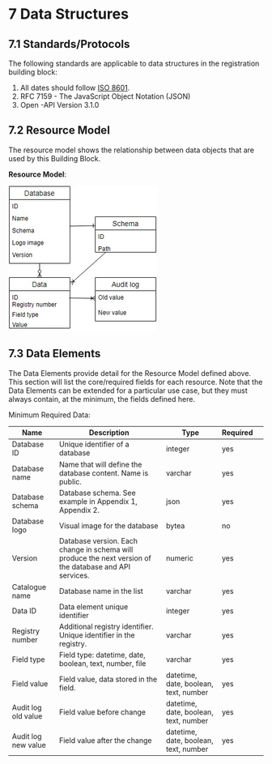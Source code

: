 # 7  Data Structures

## 7.1  Standards/Protocols <a href="#docs-internal-guid-1e590c21-7fff-9d6f-674a-fa9e678943e1" id="docs-internal-guid-1e590c21-7fff-9d6f-674a-fa9e678943e1"></a>

The following standards are applicable to data structures in the registration building block:

1. All dates should follow [ISO 8601](http://en.wikipedia.org/wiki/ISO\_8601).
2. RFC 7159 - The JavaScript Object Notation (JSON)
3. Open -API Version 3.1.0

## 7.2  Resource Model

The resource model shows the relationship between data objects that are used by this Building Block.

**Resource Model**:

![ Illustration 3- Resource model. See editable image here.   ](<../../.gitbook/assets/GDB datamodel(1) (1).JPG>)

## 7.3 Data Elements  <a href="#docs-internal-guid-f4ace18b-7fff-ada5-ebbb-3aaf5e08cb17" id="docs-internal-guid-f4ace18b-7fff-ada5-ebbb-3aaf5e08cb17"></a>

The Data Elements provide detail for the Resource Model defined above. This section will list the core/required fields for each resource.  Note that the Data Elements can be extended for a particular use case, but they must always contain, at the minimum, the fields defined here. &#x20;

Minimum Required Data:&#x20;



| Name                | Description                                                                                             | Type                                   | Required |   |
| ------------------- | ------------------------------------------------------------------------------------------------------- | -------------------------------------- | -------- | - |
| Database ID         | Unique identifier of a database                                                                         | integer                                | yes      |   |
| Database name       | Name that will define the database content. Name is public.                                             | varchar                                | yes      |   |
| Database schema     | Database schema. See example in Appendix 1, Appendix 2.                                                 | json                                   | yes      |   |
| Database logo       | Visual image for the database                                                                           | bytea                                  | no       |   |
| Version             | Database version. Each change in schema will produce the next version of the database and API services. | numeric                                | yes      |   |
| Catalogue name      | Database name in the list                                                                               | varchar                                | yes      |   |
| Data ID             | Data element unique identifier                                                                          | integer                                | yes      |   |
| Registry number     | Additional registry identifier. Unique identifier in the registry.                                      | varchar                                | yes      |   |
| Field type          | Field type: datetime, date, boolean,  text, number, file                                                | varchar                                | yes      |   |
| Field value         | Field value, data stored in the field.                                                                  | datetime, date, boolean,  text, number | yes      |   |
| Audit log old value | Field value before change                                                                               | datetime, date, boolean,  text, number | yes      |   |
| Audit log new value | Field value after the change                                                                            | datetime, date, boolean,  text, number | yes      |   |
